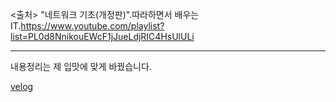 <출처>
"네트워크 기초(개정판)".따라하면서 배우는 IT.https://www.youtube.com/playlist?list=PL0d8NnikouEWcF1jJueLdjRIC4HsUlULi
<hr>내용정리는 제 입맛에 맞게 바꿨습니다.

[velog](https://velog.io/@thdgusrbek/series/%EB%84%A4%ED%8A%B8%EC%9B%8C%ED%81%AC)
